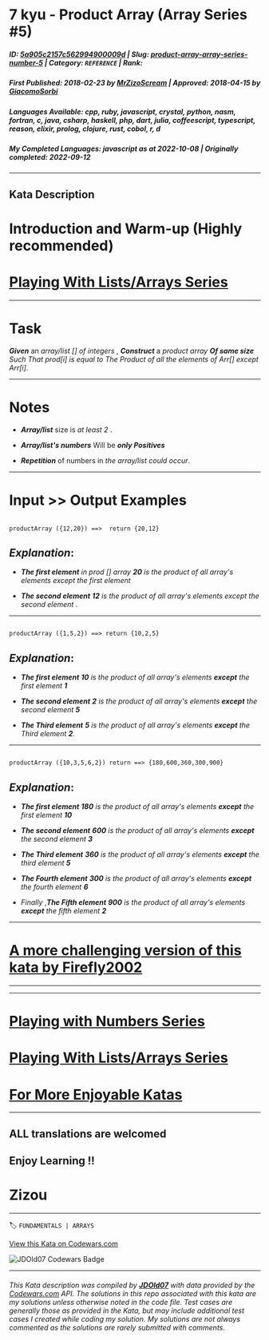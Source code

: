 # 7 kyu - Product  Array (Array Series #5)

##### **ID**: [5a905c2157c562994900009d](https://www.codewars.com/kata/5a905c2157c562994900009d) | **Slug**: [product-array-array-series-number-5](https://www.codewars.com/kata/5a905c2157c562994900009d) | **Category**: `REFERENCE` | **Rank**: <span style="color:white">7 kyu</span>

##### **First Published**: 2018-02-23 ***by*** [MrZizoScream](https://www.codewars.com/users/MrZizoScream) | **Approved**: 2018-04-15 ***by*** [GiacomoSorbi](https://www.codewars.com/users/GiacomoSorbi)

##### **Languages Available**: cpp, ruby, javascript, crystal, python, nasm, fortran, c, java, csharp, haskell, php, dart, julia, coffeescript, typescript, reason, elixir, prolog, clojure, rust, cobol, r, d

##### **My Completed Languages**: javascript ***as at*** 2022-10-08 | **Originally completed**: 2022-09-12

---

## Kata Description


# Introduction and Warm-up (Highly recommended)



# [Playing With Lists/Arrays Series](https://www.codewars.com/collections/playing-with-lists-slash-arrays)

___



# Task



**_Given_** an *array/list [] of integers* , **_Construct_** a *product array **_Of same size_** Such That prod[i] is equal to The Product of all the elements of Arr[] except Arr[i]*. 

___



# Notes 





* **_Array/list_** size is *at least 2* .



* **_Array/list's numbers_**  Will be **_only Positives_** 



* **_Repetition_** of numbers in *the array/list could occur*.

___



# Input >> Output Examples 



```

productArray ({12,20}) ==>  return {20,12}

```

## **_Explanation_**:



* **_The first element_**  *in prod [] array* **_20_**  *is the product of all array's elements except the first element*



* **_The second element_** **_12_**  *is the product of all array's elements except the second element* .

___



```

productArray ({1,5,2}) ==> return {10,2,5}

```



## **_Explanation_**: 





* **_The first element_**  **_10_** *is the product of all array's elements* **_except_** *the first element **_1_***



* **_The second element_** **_2_** *is the product of all array's elements* **_except_** *the second element* **_5_** 



* **_The Third element_** **_5_** *is the product of all array's elements* **_except_** *the Third element* **_2_**.



___



```

productArray ({10,3,5,6,2}) return ==> {180,600,360,300,900}

```



## **_Explanation_**: 





* **_The first element_** **_180_**  *is the product of all array's elements* **_except_** *the first element*  **_10_** 



* **_The second element_** **_600_** *is the product of all array's elements*  **_except_**  *the second element*  **_3_** 



* **_The Third element_** **_360_** *is the product of all array's elements* **_except_** *the third element* **_5_**



* **_The Fourth element_** **_300_** *is the product of all array's elements* **_except_** *the fourth element* **_6_** 



* *Finally* ,**_The Fifth element_** **_900_** *is the product of all array's elements* **_except_** *the fifth element* **_2_** 



___

# [A more challenging version of this kata by Firefly2002](https://www.codewars.com/kata/array-product-sans-n)

___

___



# [Playing with Numbers Series](https://www.codewars.com/collections/playing-with-numbers)



# [Playing With Lists/Arrays Series](https://www.codewars.com/collections/playing-with-lists-slash-arrays)



# [For More Enjoyable Katas](http://www.codewars.com/users/MrZizoScream/authored)

___



## ALL translations are welcomed



## Enjoy Learning !!

# Zizou



---


🏷 `FUNDAMENTALS | ARRAYS`


[View this Kata on Codewars.com](https://www.codewars.com/kata/5a905c2157c562994900009d)

![](https://www.codewars.com/users/jdold07/badges/large "JDOld07 Codewars Badge")

---

###### *This Kata description was compiled by [**JDOld07**](https://tpstech.dev) with data provided by the [Codewars.com](https://www.codewars.com) API.  The solutions in this repo associated with this kata are my solutions unless otherwise noted in the code file.  Test cases are generally those as provided in the Kata, but may include additional test cases I created while coding my solution.  My solutions are not always commented as the solutions are rarely submitted with comments.*
